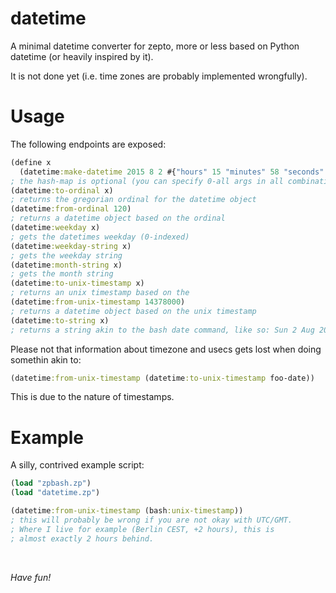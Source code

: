 # datetime

A minimal datetime converter for zepto, more or less
based on Python datetime (or heavily inspired by it).

It is not done yet (i.e. time zones are probably implemented
wrongfully).

# Usage

The following endpoints are exposed:
```clojure
(define x 
  (datetime:make-datetime 2015 8 2 #{"hours" 15 "minutes" 58 "seconds" 12 "useconds" 12 "tmz" "GMT"}))
; the hash-map is optional (you can specify 0-all args in all combinations)
(datetime:to-ordinal x)
; returns the gregorian ordinal for the datetime object
(datetime:from-ordinal 120)
; returns a datetime object based on the ordinal
(datetime:weekday x)
; gets the datetimes weekday (0-indexed)
(datetime:weekday-string x)
; gets the weekday string
(datetime:month-string x)
; gets the month string
(datetime:to-unix-timestamp x)
; returns an unix timestamp based on the
(datetime:from-unix-timestamp 14378000)
; returns a datetime object based on the unix timestamp
(datetime:to-string x)
; returns a string akin to the bash date command, like so: Sun 2 Aug 2015 15:58:12.000012 GMT
```

Please not that information about timezone and usecs gets lost when doing somethin akin to:
```clojure
(datetime:from-unix-timestamp (datetime:to-unix-timestamp foo-date))
```

This is due to the nature of timestamps.

# Example

A silly, contrived example script:
```clojure
(load "zpbash.zp")
(load "datetime.zp")

(datetime:from-unix-timestamp (bash:unix-timestamp))
; this will probably be wrong if you are not okay with UTC/GMT.
; Where I live for example (Berlin CEST, +2 hours), this is
; almost exactly 2 hours behind.
```

<br/>

*Have fun!*
